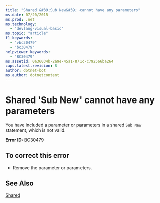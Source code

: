 ```yaml
---
title: "Shared &#39;Sub New&#39; cannot have any parameters"
ms.date: 07/20/2015
ms.prod: .net
ms.technology: 
  - "devlang-visual-basic"
ms.topic: "article"
f1_keywords: 
  - "vbc30479"
  - "bc30479"
helpviewer_keywords: 
  - "BC30479"
ms.assetid: 0a36034b-2a9e-45a1-871c-c792566ba264
caps.latest.revision: 8
author: dotnet-bot
ms.author: dotnetcontent
---
```

# Shared &#39;Sub New&#39; cannot have any parameters
You have included a parameter or parameters in a shared `Sub New` statement, which is not valid.  
  
 **Error ID:** BC30479  
  
## To correct this error  
  
-   Remove the parameter or parameters.  
  
## See Also  
 [Shared](../../visual-basic/language-reference/modifiers/shared.md)
